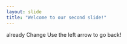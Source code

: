 ```yaml
---
layout: slide
title: "Welcome to our second slide!"
---
```

already Change
Use the left arrow to go back!
